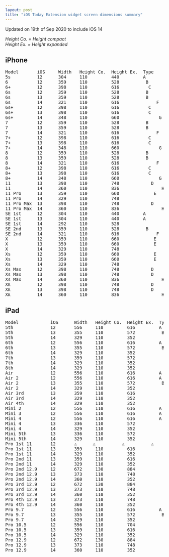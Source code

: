 ```yaml
---
layout: post
title: "iOS Today Extension widget screen dimensions summary"
---
```


<p>Updated on <time datetime="2020-09-19">19th of Sep 2020</time> to include iOS 14</p> 

<p>
    <dfn>Height Co. = Height compact</dfn><br>
    <dfn>Height Ex. = Height expanded</dfn><br>
</p>

<h2>iPhone</h2>

<pre>
Model       iOS     Width   Height Co.  Height Ex.  Type         Screen      Screen Type
5s          12      304     110         440         A            320 x 568   Z
6           12      359     110         528          B           375 x 667    Y
6+          12      398     110         616           C          414 x 736     X
6s          12      359     110         528          B           375 x 667    Y
6s          13      359     110         528          B           375 x 667    Y
6s          14      321     110         616              F       375 x 667    Y
6s+         12      398     110         616           C          414 x 736     X
6s+         13      398     110         616           C          414 x 736     X
6s+         14      348     110         660               G      414 x 736     X
7           12      359     110         528          B           375 x 667    Y
7           13      359     110         528          B           375 x 667    Y
7           14      321     110         616              F       375 x 667    Y
7+          12      398     110         616           C          414 x 736     X
7+          13      398     110         616           C          414 x 736     X
7+          14      348     110         660               G      414 x 736     X
8           12      359     110         528          B           375 x 667    Y
8           13      359     110         528          B           375 x 667    Y
8           14      321     110         616              F       375 x 667    Y
8+          12      398     110         616           C          414 x 736     X
8+          13      398     110         616           C          414 x 736     X
8+          14      348     110         660               G      414 x 736     X
11          13      398     110         748            D         414 x 896      W
11          14      360     110         836                H     414 x 896      W
11 Pro      13      359     110         660             E        375 x 812       V
11 Pro      14      329     110         748                 I    375 x 812       V
11 Pro Max  13      398     110         748            D         414 x 896      W
11 Pro Max  14      360     110         836                H     414 x 896      W
SE 1st      12      304     110         440         A            320 x 568   Z
SE 1st      13      304     110         440         A            320 x 568   Z
SE 1st      14      292     110         528                  J   320 x 568   Z
SE 2nd      13      359     110         528          B           375 x 667    Y
SE 2nd      14      321     110         616              F       375 x 667    Y
X           12      359     110         660             E        375 x 812       V
X           13      359     110         660             E        375 x 812       V
X           14      329     110         748                 I    375 x 812       V
Xs          12      359     110         660             E        375 x 812       V
Xs          13      359     110         660             E        375 x 812       V
Xs          14      329     110         748                 I    375 x 812       V
Xs Max      12      398     110         748            D         414 x 896      W
Xs Max      13      398     110         748            D         414 x 896      W
Xs Max      14      360     110         836                H     414 x 896      W
Xʀ          12      398     110         748            D         414 x 896      W
Xʀ          13      398     110         748            D         414 x 896      W
Xʀ          14      360     110         836                H     414 x 896      W
</pre>

<h2>iPad</h2>

<pre>
Model            iOS      Width   Height Co.  Height Ex.  Type         Screen      Screen Type     Note
5th              12       556     110         616         A            768 x 1024  Z
5th              13       355     110         572          B           768 x 1024  Z
5th              14       329     110         352                 I    768 x 1024  Z
6th              12       556     110         616         A            768 x 1024  Z
6th              13       355     110         572          B           768 x 1024  Z
6th              14       329     110         352                 I    768 x 1024  Z
7th              13       359     110         572           C          810 x 1080   Y
7th              14       329     110         352                 I    810 x 1080   Y
8th              14       329     110         352                 I    810 x 1080   Y
Air              12       556     110         616         A            768 x 1024  Z
Air 2            12       556     110         616         A            768 x 1024  Z
Air 2            13       355     110         572          B           768 x 1024  Z
Air 2            14       329     110         352                 I    768 x 1024  Z
Air 3rd          13       359     110         616            D         834 x 1112    X
Air 3rd          14       329     110         352                 I    834 x 1112    X
Air 4th          14       329     110         352                 I    820 x 1180       U
Mini 2           12       556     110         616         A            768 x 1024  Z
Mini 3           12       556     110         616         A            768 x 1024  Z
Mini 4           12       556     110         616         A            768 x 1024  Z
Mini 4           13       336     110         572             E        768 x 1024  Z
Mini 4           14       329     110         352                 I    768 x 1024  Z
Mini 5th         13       336     110         572             E        768 x 1024  Z
Mini 5th         14       329     110         352                 I    768 x 1024  Z
Pro 1st 11       12       ⚠️      ⚠️          ⚠️          ⚠️           834 x 1194     W            Failed to boot
Pro 1st 11       13       359     110         616            D         834 x 1194     W
Pro 1st 11       14       329     110         352                 I    834 x 1194     W
Pro 2nd 11       13       359     110         616            D         834 x 1194     W
Pro 2nd 11       14       329     110         352                 I    834 x 1194     W
Pro 2nd 12.9     12       672     130         884              F       1024 x 1366     V
Pro 2nd 12.9     13       373     110         748               G      1024 x 1366     V
Pro 2nd 12.9     14       360     110         352                  J   1024 x 1366     V
Pro 3rd 12.9     12       672     130         884              F       1024 x 1366     V
Pro 3rd 12.9     13       373     110         748               G      1024 x 1366     V
Pro 3rd 12.9     14       360     110         352                  J   1024 x 1366     V
Pro 4th 12.9     13       373     110         748               G      1024 x 1366     V
Pro 4th 12.9     14       360     110         352                  J   1024 x 1366     V
Pro 9.7          12       556     110         616         A            768 x 1024  Z
Pro 9.7          13       355     110         572          B           768 x 1024  Z
Pro 9.7          14       329     110         352                 I    768 x 1024  Z
Pro 10.5         12       556     110         704                H     834 x 1112    X
Pro 10.5         13       359     110         616            D         834 x 1112    X
Pro 10.5         14       329     110         352                 I    834 x 1112    X
Pro 12.9         12       672     130         884              F       1024 x 1366     V
Pro 12.9         13       373     110         748               G      1024 x 1366     V
Pro 12.9         14       360     110         352                  J   1024 x 1366     V
</pre>
